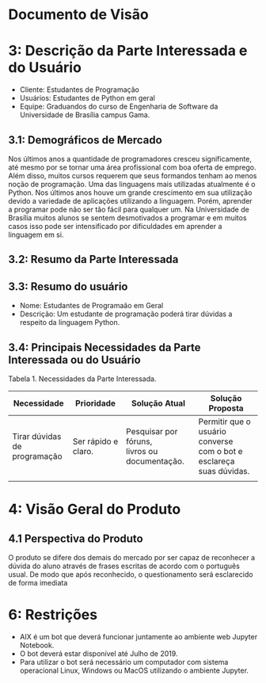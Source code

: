 # Documento de Visão

# 3: Descrição da Parte Interessada e do Usuário
* Cliente: Estudantes de Programação
* Usuários: Estudantes de Python em geral
* Equipe: Graduandos do curso de Engenharia de Software da Universidade de Brasília campus Gama.

## 3.1: Demográficos de Mercado

Nos últimos anos a quantidade de programadores cresceu significamente, até mesmo por se tornar uma área profissional com boa oferta de emprego. Além disso, muitos cursos requerem que seus formandos tenham ao menos noção de programação. Uma das linguagens mais utilizadas atualmente é o Python. Nos últimos anos houve um grande crescimento em sua utilização devido a variedade de aplicações utilizando a linguagem. Porém, aprender a programar pode não ser tão fácil para qualquer um. Na Universidade de Brasília muitos alunos se sentem desmotivados a programar e em muitos casos isso pode ser intensificado por dificuldades em aprender a linguagem em si.

## 3.2: Resumo da Parte Interessada

## 3.3: Resumo do usuário

* Nome: Estudantes de Programaão em Geral
* Descrição: Um estudante de programação poderá tirar dúvidas a respeito da linguagem Python.

## 3.4: Principais Necessidades da Parte Interessada ou do Usuário

Tabela 1. Necessidades da Parte Interessada.


|Necessidade|Prioridade|Solução Atual|Solução Proposta|
|---|---|---|---|
|Tirar dúvidas<br> de programação|Ser rápido e claro.|Pesquisar por fóruns,<br> livros ou documentação.|Permitir que o usuário converse<br> com o bot e esclareça suas dúvidas.|
|   |   |   |   |

# 4: Visão Geral do Produto
## 4.1 Perspectiva do Produto
O produto se difere dos demais do mercado por ser capaz de reconhecer a dúvida do aluno através de frases escritas de acordo com o português usual. De modo que após reconhecido, o questionamento será esclarecido de forma imediata


# 6: Restrições

* AIX é um bot que deverá funcionar juntamente ao ambiente web Jupyter Notebook.
* O bot deverá estar disponível até Julho de 2019.
* Para utilizar o bot será necessário um computador com sistema operacional Linux, Windows ou MacOS utilizando o ambiente Jupyter.
